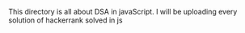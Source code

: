 This directory is all about DSA in javaScript. I will be uploading every solution of hackerrank solved in js
